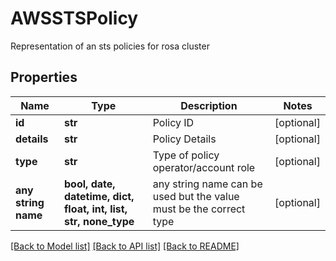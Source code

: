 # AWSSTSPolicy

Representation of an sts policies for rosa cluster

## Properties
Name | Type | Description | Notes
------------ | ------------- | ------------- | -------------
**id** | **str** | Policy ID | [optional]
**details** | **str** | Policy Details | [optional]
**type** | **str** | Type of policy operator/account role | [optional]
**any string name** | **bool, date, datetime, dict, float, int, list, str, none_type** | any string name can be used but the value must be the correct type | [optional]

[[Back to Model list]](../README.md#documentation-for-models) [[Back to API list]](../README.md#documentation-for-api-endpoints) [[Back to README]](../README.md)
